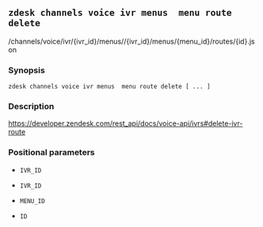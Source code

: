 ## `zdesk channels voice ivr menus  menu route delete`

/channels/voice/ivr/{ivr_id}/menus//{ivr_id}/menus/{menu_id}/routes/{id}.json

### Synopsis

    zdesk channels voice ivr menus  menu route delete [ ... ]

### Description

https://developer.zendesk.com/rest_api/docs/voice-api/ivrs#delete-ivr-route

### Positional parameters

* `IVR_ID`

* `IVR_ID`

* `MENU_ID`

* `ID`

